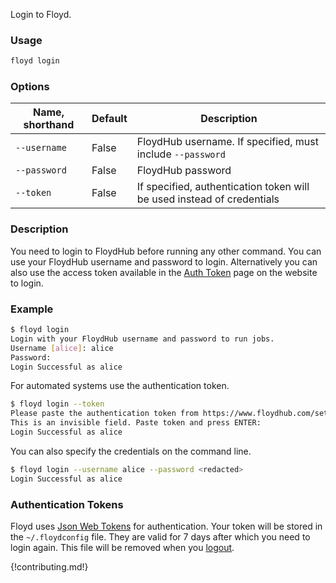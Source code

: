 Login to Floyd.

### Usage
```bash
floyd login
```

### Options
| Name, shorthand | Default | Description |
| --------------- | ------- | ----------- |
| `--username`    |  False  | FloydHub username. If specified, must include `--password` |
| `--password`    |  False  | FloydHub password |
| `--token`       |  False  | If specified, authentication token will be used instead of credentials |

### Description
You need to login to FloydHub before running any other command. You can use your FloydHub username and password to 
login. Alternatively you can also use the access token available in the 
[Auth Token](https://www.floydhub.com/settings/security) page on the website to login.

### Example

```bash
$ floyd login
Login with your FloydHub username and password to run jobs.
Username [alice]: alice
Password: 
Login Successful as alice
```

For automated systems use the authentication token.
```bash
$ floyd login --token
Please paste the authentication token from https://www.floydhub.com/settings/security.
This is an invisible field. Paste token and press ENTER:
Login Successful as alice
```

You can also specify the credentials on the command line.
```bash
$ floyd login --username alice --password <redacted>
Login Successful as alice
```

### Authentication Tokens

Floyd uses [Json Web Tokens](https://jwt.io/introduction/) for authentication. Your 
token will be stored in the `~/.floydconfig` file. They are valid for 7 days after 
which you need to login again. This file will be removed when you [logout](/commands/logout).

{!contributing.md!}
